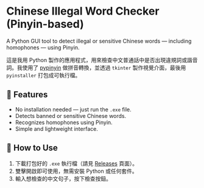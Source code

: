 # Chinese Illegal Word Checker (Pinyin-based)

A Python GUI tool to detect illegal or sensitive Chinese words — including homophones — using Pinyin.

這是我用 Python 製作的應用程式，用來檢查中文普通話中是否出現違規詞或諧音詞。我使用了 [pypinyin](https://github.com/mozillazg/python-pinyin) 做拼音轉換，並透過 `tkinter` 製作視覺介面，最後用 `pyinstaller` 打包成可執行檔。

## 🔹 Features

- No installation needed — just run the `.exe` file.
- Detects banned or sensitive Chinese words.
- Recognizes homophones using Pinyin.
- Simple and lightweight interface.

## 🔸 How to Use

1. 下載打包好的 `.exe` 執行檔（請見 [Releases](#) 頁面）。
2. 雙擊開啟即可使用，無需安裝 Python 或任何套件。
3. 輸入想檢查的中文句子，按下檢查按鈕。
